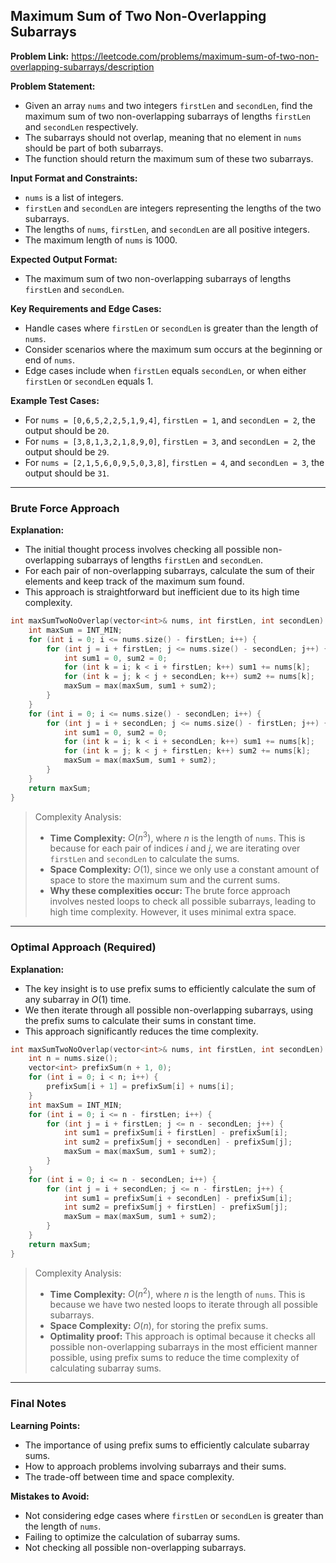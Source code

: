 ## Maximum Sum of Two Non-Overlapping Subarrays
**Problem Link:** https://leetcode.com/problems/maximum-sum-of-two-non-overlapping-subarrays/description

**Problem Statement:**
- Given an array `nums` and two integers `firstLen` and `secondLen`, find the maximum sum of two non-overlapping subarrays of lengths `firstLen` and `secondLen` respectively.
- The subarrays should not overlap, meaning that no element in `nums` should be part of both subarrays.
- The function should return the maximum sum of these two subarrays.

**Input Format and Constraints:**
- `nums` is a list of integers.
- `firstLen` and `secondLen` are integers representing the lengths of the two subarrays.
- The lengths of `nums`, `firstLen`, and `secondLen` are all positive integers.
- The maximum length of `nums` is 1000.

**Expected Output Format:**
- The maximum sum of two non-overlapping subarrays of lengths `firstLen` and `secondLen`.

**Key Requirements and Edge Cases:**
- Handle cases where `firstLen` or `secondLen` is greater than the length of `nums`.
- Consider scenarios where the maximum sum occurs at the beginning or end of `nums`.
- Edge cases include when `firstLen` equals `secondLen`, or when either `firstLen` or `secondLen` equals 1.

**Example Test Cases:**
- For `nums = [0,6,5,2,2,5,1,9,4]`, `firstLen = 1`, and `secondLen = 2`, the output should be `20`.
- For `nums = [3,8,1,3,2,1,8,9,0]`, `firstLen = 3`, and `secondLen = 2`, the output should be `29`.
- For `nums = [2,1,5,6,0,9,5,0,3,8]`, `firstLen = 4`, and `secondLen = 3`, the output should be `31`.

---

### Brute Force Approach
**Explanation:**
- The initial thought process involves checking all possible non-overlapping subarrays of lengths `firstLen` and `secondLen`.
- For each pair of non-overlapping subarrays, calculate the sum of their elements and keep track of the maximum sum found.
- This approach is straightforward but inefficient due to its high time complexity.

```cpp
int maxSumTwoNoOverlap(vector<int>& nums, int firstLen, int secondLen) {
    int maxSum = INT_MIN;
    for (int i = 0; i <= nums.size() - firstLen; i++) {
        for (int j = i + firstLen; j <= nums.size() - secondLen; j++) {
            int sum1 = 0, sum2 = 0;
            for (int k = i; k < i + firstLen; k++) sum1 += nums[k];
            for (int k = j; k < j + secondLen; k++) sum2 += nums[k];
            maxSum = max(maxSum, sum1 + sum2);
        }
    }
    for (int i = 0; i <= nums.size() - secondLen; i++) {
        for (int j = i + secondLen; j <= nums.size() - firstLen; j++) {
            int sum1 = 0, sum2 = 0;
            for (int k = i; k < i + secondLen; k++) sum1 += nums[k];
            for (int k = j; k < j + firstLen; k++) sum2 += nums[k];
            maxSum = max(maxSum, sum1 + sum2);
        }
    }
    return maxSum;
}
```

> Complexity Analysis:
> - **Time Complexity:** $O(n^3)$, where $n$ is the length of `nums`. This is because for each pair of indices $i$ and $j$, we are iterating over `firstLen` and `secondLen` to calculate the sums.
> - **Space Complexity:** $O(1)$, since we only use a constant amount of space to store the maximum sum and the current sums.
> - **Why these complexities occur:** The brute force approach involves nested loops to check all possible subarrays, leading to high time complexity. However, it uses minimal extra space.

---

### Optimal Approach (Required)
**Explanation:**
- The key insight is to use prefix sums to efficiently calculate the sum of any subarray in $O(1)$ time.
- We then iterate through all possible non-overlapping subarrays, using the prefix sums to calculate their sums in constant time.
- This approach significantly reduces the time complexity.

```cpp
int maxSumTwoNoOverlap(vector<int>& nums, int firstLen, int secondLen) {
    int n = nums.size();
    vector<int> prefixSum(n + 1, 0);
    for (int i = 0; i < n; i++) {
        prefixSum[i + 1] = prefixSum[i] + nums[i];
    }
    int maxSum = INT_MIN;
    for (int i = 0; i <= n - firstLen; i++) {
        for (int j = i + firstLen; j <= n - secondLen; j++) {
            int sum1 = prefixSum[i + firstLen] - prefixSum[i];
            int sum2 = prefixSum[j + secondLen] - prefixSum[j];
            maxSum = max(maxSum, sum1 + sum2);
        }
    }
    for (int i = 0; i <= n - secondLen; i++) {
        for (int j = i + secondLen; j <= n - firstLen; j++) {
            int sum1 = prefixSum[i + secondLen] - prefixSum[i];
            int sum2 = prefixSum[j + firstLen] - prefixSum[j];
            maxSum = max(maxSum, sum1 + sum2);
        }
    }
    return maxSum;
}
```

> Complexity Analysis:
> - **Time Complexity:** $O(n^2)$, where $n$ is the length of `nums`. This is because we have two nested loops to iterate through all possible subarrays.
> - **Space Complexity:** $O(n)$, for storing the prefix sums.
> - **Optimality proof:** This approach is optimal because it checks all possible non-overlapping subarrays in the most efficient manner possible, using prefix sums to reduce the time complexity of calculating subarray sums.

---

### Final Notes
**Learning Points:**
- The importance of using prefix sums to efficiently calculate subarray sums.
- How to approach problems involving subarrays and their sums.
- The trade-off between time and space complexity.

**Mistakes to Avoid:**
- Not considering edge cases where `firstLen` or `secondLen` is greater than the length of `nums`.
- Failing to optimize the calculation of subarray sums.
- Not checking all possible non-overlapping subarrays.